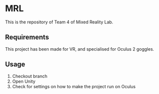 # MRL
This is the repository of Team 4 of Mixed Reality Lab.

## Requirements
This project has been made for VR, and specialised for Oculus 2 goggles.

## Usage
1. Checkout branch
2. Open Unity
3. Check for settings on how to make the project run on Oculus
